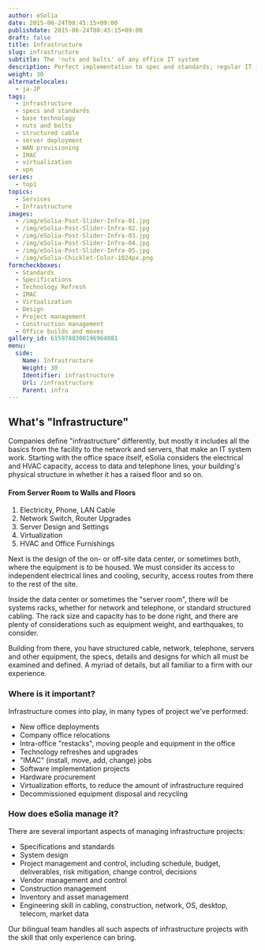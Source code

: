 ```yaml
---
author: eSolia
date: 2015-06-24T08:45:15+09:00
publishdate: 2015-06-24T08:45:15+09:00
draft: false
title: Infrastructure
slug: infrastructure
subtitle: The 'nuts and bolts' of any office IT system
description: Perfect implementation to spec and standards; regular IT infrastructure or technology refreshes, performed with aplomb. - from eSolia Inc.
weight: 30
alternatelocales:
  - ja-JP
tags:
  - infrastructure
  - specs and standards
  - base technology
  - nuts and bolts
  - structured cable
  - server deployment
  - WAN provisioning
  - IMAC
  - virtualization
  - vpn
series:
  - top1
topics:
  - Services
  - Infrastructure
images:
  - /img/eSolia-Post-Slider-Infra-01.jpg
  - /img/eSolia-Post-Slider-Infra-02.jpg
  - /img/eSolia-Post-Slider-Infra-03.jpg
  - /img/eSolia-Post-Slider-Infra-04.jpg
  - /img/eSolia-Post-Slider-Infra-05.jpg
  - /img/eSolia-Chicklet-Color-1024px.png
formcheckboxes:
  - Standards
  - Specifications
  - Technology Refresh
  - IMAC
  - Virtualization
  - Design
  - Project management
  - Construction management
  - Office builds and moves
gallery_id: 6159788300196964081
menu:
  side:
    Name: Infrastructure
    Weight: 30
    Identifier: infrastructure
    Url: /infrastructure
    Parent: infra
---
```


## What's "Infrastructure"

Companies define "infrastructure" differently, but mostly it includes all the basics from the facility to the network and servers, that make an IT system work. Starting with the office space itself, eSolia considers the electrical and HVAC capacity, access to data and telephone lines, your building's physical structure in whether it has a raised floor and so on.

<div class="esolia-card-panel deep-purple darken-4 z-depth-1">
  <h4 class="center green-text text-accent-3">From Server Room to Walls and Floors</h4>
    <ol>
      <li class="white-text">Electricity, Phone, LAN Cable</li>
      <li class="white-text">Network Switch, Router Upgrades</li>
      <li class="white-text">Server Design and Settings</li>
      <li class="white-text">Virtualization</li>
      <li class="white-text">HVAC and Office Furnishings</li>
    </ol>
</div>

Next is the design of the on- or off-site data center, or sometimes both, where the equipment is to be housed. We must consider its access to independent electrical lines and cooling, security, access routes from there to the rest of the site.

Inside the data center or sometimes the "server room", there will be systems racks, whether for network and telephone, or standard structured cabling. The rack size and capacity has to be done right, and there are plenty of considerations such as equipment weight, and earthquakes, to consider.

Building from there, you have structured cable, network, telephone, servers and other equipment, the specs, details and designs for which all must be examined and defined. A myriad of details, but all familiar to a firm with our experience.

### Where is it important?
Infrastructure comes into play, in many types of project we've performed:

* New office deployments
* Company office relocations
* Intra-office "restacks", moving people and equipment in the office
* Technology refreshes and upgrades
* "IMAC" (install, move, add, change) jobs
* Software implementation projects
* Hardware procurement
* Virtualization efforts, to reduce the amount of infrastructure required
* Decommissioned equipment disposal and recycling

### How does eSolia manage it?
There are several important aspects of managing infrastructure projects:

* Specifications and standards
* System design
* Project management and control, including schedule, budget, deliverables, risk mitigation, change control, decisions
* Vendor management and control
* Construction management
* Inventory and asset management
* Engineering skill in cabling, construction, network, OS, desktop, telecom, market data

Our bilingual team handles all such aspects of infrastructure projects with the skill that only experience can bring.
